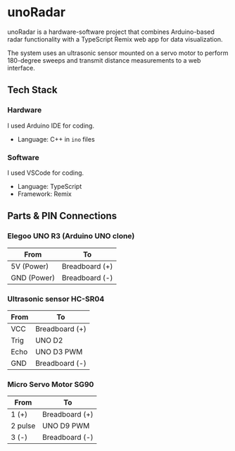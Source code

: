 # unoRadar

unoRadar is a hardware-software project that combines Arduino-based radar functionality with a TypeScript Remix web app for data visualization.

The system uses an ultrasonic sensor mounted on a servo motor to perform 180-degree sweeps and transmit distance measurements to a web interface.

## Tech Stack

### Hardware

I used Arduino IDE for coding.

- Language: C++ in `ino` files

### Software

I used VSCode for coding.

- Language: TypeScript
- Framework: Remix

## Parts &  PIN Connections

### Elegoo UNO R3 (Arduino UNO clone)

| From                     | To                       |
| ------------------------ | ------------------------ |
| 5V (Power)               | Breadboard (+)           |
| GND (Power)              | Breadboard (-)           |

### Ultrasonic sensor HC-SR04

| From                     | To                       |
| ------------------------ | ------------------------ |
| VCC                      | Breadboard (+)           |
| Trig                     | UNO D2                   |
| Echo                     | UNO D3 PWM               |
| GND                      | Breadboard (-)           |

### Micro Servo Motor SG90

| From                     | To                       |
| ------------------------ | ------------------------ |
| 1 (+)                    | Breadboard (+)           |
| 2 pulse                  | UNO D9 PWM               |
| 3 (-)                    | Breadboard (-)           |
